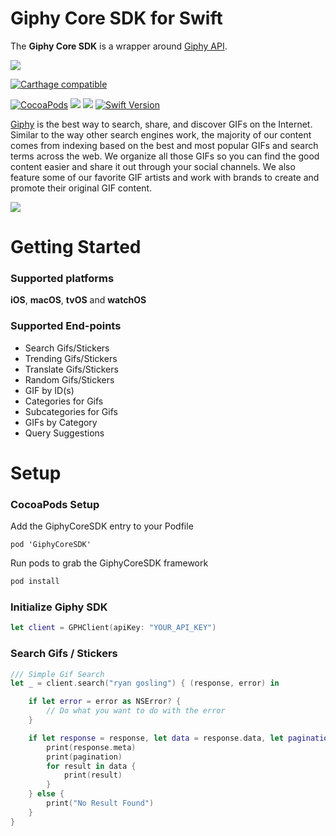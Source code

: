 # Giphy Core SDK for Swift


The **Giphy Core SDK** is a wrapper around [Giphy API](https://github.com/Giphy/GiphyAPI).

[![](https://travis-ci.com/Giphy/giphy-ios-sdk-core.svg?token=ApviWy5Ne8UKNzA4xUNJ&branch=master)]()

[![Carthage compatible](https://img.shields.io/badge/Carthage-compatible-4BC51D.svg?style=flat)](https://github.com/Carthage/Carthage)

[![CocoaPods](https://img.shields.io/cocoapods/v/Giphy.svg)]()
[![](https://img.shields.io/badge/OS%20X-10.9%2B-lightgrey.svg)]()
[![](https://img.shields.io/badge/iOS-7.0%2B-lightgrey.svg)]()
[![Swift Version](https://img.shields.io/badge/Swift-3.0.x-orange.svg)]()




[Giphy](https://www.giphy.com) is the best way to search, share, and discover GIFs on the Internet. Similar to the way other search engines work, the majority of our content comes from indexing based on the best and most popular GIFs and search terms across the web. We organize all those GIFs so you can find the good content easier and share it out through your social channels. We also feature some of our favorite GIF artists and work with brands to create and promote their original GIF content.

[![](https://media.giphy.com/media/5xaOcLOqNmWHaLeB14I/giphy.gif)]()

# Getting Started

### Supported platforms

**iOS**, **macOS**, **tvOS** and **watchOS**

### Supported End-points

* Search Gifs/Stickers
* Trending Gifs/Stickers
* Translate Gifs/Stickers
* Random Gifs/Stickers
* GIF by ID(s)
* Categories for Gifs
* Subcategories for Gifs
* GIFs by Category
* Query Suggestions


# Setup

### CocoaPods Setup

Add the GiphyCoreSDK entry to your Podfile

```
pod 'GiphyCoreSDK'
```

Run pods to grab the GiphyCoreSDK framework

```bash
pod install
```

### Initialize Giphy SDK

```swift
let client = GPHClient(apiKey: "YOUR_API_KEY")
```

### Search Gifs / Stickers

```swift
/// Simple Gif Search
let _ = client.search("ryan gosling") { (response, error) in

    if let error = error as NSError? {
        // Do what you want to do with the error
    }

    if let response = response, let data = response.data, let pagination = response.pagination {
        print(response.meta)
        print(pagination)
        for result in data {
            print(result)
        }
    } else {
        print("No Result Found")
    }
}
```
